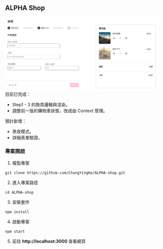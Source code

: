 ## ALPHA Shop
![](./public/sreenshot-3.png)
目前已完成：
* Step1 - 3 的換頁邏輯與渲染。
* 調整前一版的購物車狀態，改成由 Context 管理。

預計新增：
* 黑夜模式。
* 詳細表單驗證。
### 專案開啟
1. 複製專案
```
git clone https://github.com/ChungYingHo/ALPHA-shop.git
```
2. 進入專案路徑
```
cd ALPHA-shop
```
3. 安裝套件
```
npm install
```
4. 啟動專案
```
npm start
```
5. 前往 **http://localhost:3000** 查看網頁